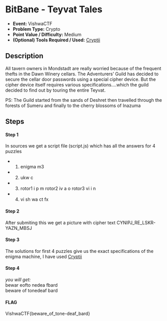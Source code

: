 # BitBane - Teyvat Tales
* **Event:** VishwaCTF
* **Problem Type:** Crypto
* **Point Value / Difficulty:** Medium
* **(Optional) Tools Required / Used:** [Cryptii](https://cryptii.com/pipes/enigma-machine)

## Description
All tavern owners in Mondstadt are really worried because of the frequent thefts in the Dawn Winery cellars. The Adventurers’ Guild has decided to secure the cellar door passwords using a special cipher device. But the cipher device itself requires various specifications….which the guild decided to find out by touring the entire Teyvat.

PS: The Guild started from the sands of Deshret then travelled through the forests of Sumeru and finally to the cherry blossoms of Inazuma


## Steps
#### Step 1
In sources we get a script file (script.js) which has all the answers for 4 puzzles 
*    1. enigma m3
*    2. ukw c
*    3. rotor1 i p m rotor2 iv a o rotor3 vi i n
*    4. vi sh wa ct fx
#### Step 2
After submiting this we get a picture with cipher text
    CYNIPJ_RE_LSKR-YAZN_MBSJ

#### Step 3
The solutions for first 4 puzzles give us the exact specifications of the enigma machine, I have used [Cryptii](https://cryptii.com/pipes/enigma-machine)

#### Step 4
*you will get:*  
bewar eofto nedea fbard     
beware of tonedeaf bard

#### FLAG
VishwaCTF{beware_of_tone-deaf_bard}

